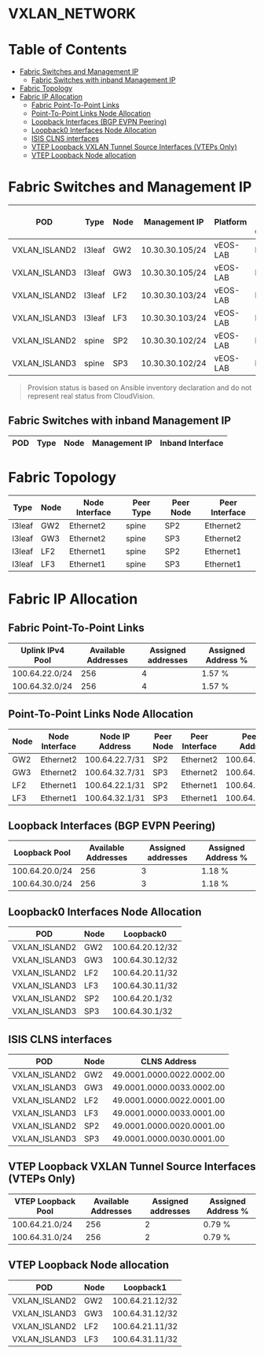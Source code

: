 # VXLAN_NETWORK

# Table of Contents

- [Fabric Switches and Management IP](#fabric-switches-and-management-ip)
  - [Fabric Switches with inband Management IP](#fabric-switches-with-inband-management-ip)
- [Fabric Topology](#fabric-topology)
- [Fabric IP Allocation](#fabric-ip-allocation)
  - [Fabric Point-To-Point Links](#fabric-point-to-point-links)
  - [Point-To-Point Links Node Allocation](#point-to-point-links-node-allocation)
  - [Loopback Interfaces (BGP EVPN Peering)](#loopback-interfaces-bgp-evpn-peering)
  - [Loopback0 Interfaces Node Allocation](#loopback0-interfaces-node-allocation)
  - [ISIS CLNS interfaces](#isis-clns-interfaces)
  - [VTEP Loopback VXLAN Tunnel Source Interfaces (VTEPs Only)](#vtep-loopback-vxlan-tunnel-source-interfaces-vteps-only)
  - [VTEP Loopback Node allocation](#vtep-loopback-node-allocation)

# Fabric Switches and Management IP

| POD | Type | Node | Management IP | Platform | Provisioned in CloudVision |
| --- | ---- | ---- | ------------- | -------- | -------------------------- |
| VXLAN_ISLAND2 | l3leaf | GW2 | 10.30.30.105/24 | vEOS-LAB | Provisioned |
| VXLAN_ISLAND3 | l3leaf | GW3 | 10.30.30.105/24 | vEOS-LAB | Provisioned |
| VXLAN_ISLAND2 | l3leaf | LF2 | 10.30.30.103/24 | vEOS-LAB | Provisioned |
| VXLAN_ISLAND3 | l3leaf | LF3 | 10.30.30.103/24 | vEOS-LAB | Provisioned |
| VXLAN_ISLAND2 | spine | SP2 | 10.30.30.102/24 | vEOS-LAB | Provisioned |
| VXLAN_ISLAND3 | spine | SP3 | 10.30.30.102/24 | vEOS-LAB | Provisioned |

> Provision status is based on Ansible inventory declaration and do not represent real status from CloudVision.

## Fabric Switches with inband Management IP
| POD | Type | Node | Management IP | Inband Interface |
| --- | ---- | ---- | ------------- | ---------------- |

# Fabric Topology

| Type | Node | Node Interface | Peer Type | Peer Node | Peer Interface |
| ---- | ---- | -------------- | --------- | ----------| -------------- |
| l3leaf | GW2 | Ethernet2 | spine | SP2 | Ethernet2 |
| l3leaf | GW3 | Ethernet2 | spine | SP3 | Ethernet2 |
| l3leaf | LF2 | Ethernet1 | spine | SP2 | Ethernet1 |
| l3leaf | LF3 | Ethernet1 | spine | SP3 | Ethernet1 |

# Fabric IP Allocation

## Fabric Point-To-Point Links

| Uplink IPv4 Pool | Available Addresses | Assigned addresses | Assigned Address % |
| ---------------- | ------------------- | ------------------ | ------------------ |
| 100.64.22.0/24 | 256 | 4 | 1.57 % |
| 100.64.32.0/24 | 256 | 4 | 1.57 % |

## Point-To-Point Links Node Allocation

| Node | Node Interface | Node IP Address | Peer Node | Peer Interface | Peer IP Address |
| ---- | -------------- | --------------- | --------- | -------------- | --------------- |
| GW2 | Ethernet2 | 100.64.22.7/31 | SP2 | Ethernet2 | 100.64.22.6/31 |
| GW3 | Ethernet2 | 100.64.32.7/31 | SP3 | Ethernet2 | 100.64.32.6/31 |
| LF2 | Ethernet1 | 100.64.22.1/31 | SP2 | Ethernet1 | 100.64.22.0/31 |
| LF3 | Ethernet1 | 100.64.32.1/31 | SP3 | Ethernet1 | 100.64.32.0/31 |

## Loopback Interfaces (BGP EVPN Peering)

| Loopback Pool | Available Addresses | Assigned addresses | Assigned Address % |
| ------------- | ------------------- | ------------------ | ------------------ |
| 100.64.20.0/24 | 256 | 3 | 1.18 % |
| 100.64.30.0/24 | 256 | 3 | 1.18 % |

## Loopback0 Interfaces Node Allocation

| POD | Node | Loopback0 |
| --- | ---- | --------- |
| VXLAN_ISLAND2 | GW2 | 100.64.20.12/32 |
| VXLAN_ISLAND3 | GW3 | 100.64.30.12/32 |
| VXLAN_ISLAND2 | LF2 | 100.64.20.11/32 |
| VXLAN_ISLAND3 | LF3 | 100.64.30.11/32 |
| VXLAN_ISLAND2 | SP2 | 100.64.20.1/32 |
| VXLAN_ISLAND3 | SP3 | 100.64.30.1/32 |

## ISIS CLNS interfaces

| POD | Node | CLNS Address |
| --- | ---- | ------------ |
| VXLAN_ISLAND2 | GW2 | 49.0001.0000.0022.0002.00 |
| VXLAN_ISLAND3 | GW3 | 49.0001.0000.0033.0002.00 |
| VXLAN_ISLAND2 | LF2 | 49.0001.0000.0022.0001.00 |
| VXLAN_ISLAND3 | LF3 | 49.0001.0000.0033.0001.00 |
| VXLAN_ISLAND2 | SP2 | 49.0001.0000.0020.0001.00 |
| VXLAN_ISLAND3 | SP3 | 49.0001.0000.0030.0001.00 |

## VTEP Loopback VXLAN Tunnel Source Interfaces (VTEPs Only)

| VTEP Loopback Pool | Available Addresses | Assigned addresses | Assigned Address % |
| --------------------- | ------------------- | ------------------ | ------------------ |
| 100.64.21.0/24 | 256 | 2 | 0.79 % |
| 100.64.31.0/24 | 256 | 2 | 0.79 % |

## VTEP Loopback Node allocation

| POD | Node | Loopback1 |
| --- | ---- | --------- |
| VXLAN_ISLAND2 | GW2 | 100.64.21.12/32 |
| VXLAN_ISLAND3 | GW3 | 100.64.31.12/32 |
| VXLAN_ISLAND2 | LF2 | 100.64.21.11/32 |
| VXLAN_ISLAND3 | LF3 | 100.64.31.11/32 |
